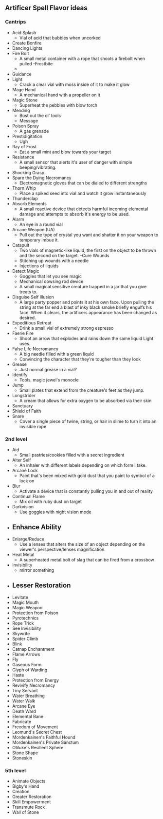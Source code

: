 ## Artificer Spell Flavor ideas


### Cantrips 
- Acid Splash		
	- Vial of acid that bubbles when uncorked
- Create Bonfire		
- Dancing Lights		
- Fire Bolt		
	- A small metal container with a rope that shoots a firebolt when pulled
-Frostbite		
	- 
- Guidance		
- Light		
	- Crack a clear vial with moss inside of it to make it glow 
- Mage Hand		
	- A mechanical hand with a propeller on it
- Magic Stone		
	- Superheat the pebbles with blow torch
- Mending		
	- Bust out the ol' tools
	- Message		
- Poison Spray		
	- A gas grenade
- Prestidigitation		
	- Ugh
- Ray of Frost		
	- Eat a small mint and blow towards your target
- Resistance		
	- A small sensor that alerts it's user of danger with simple beeping/vibrating.
- Shocking Grasp		
- Spare the Dying	Necromancy	
	- Electromagnetic gloves that can be dialed to different strengths
- Thorn Whip		
	- Place a spiked seed into vial and watch it grow instantaneously
- Thunderclap		
- Absorb Elements		
	- A small reactive device that detects harmful incoming elemental damage and attempts to absorb it's energy to be used.
- Alarm		
	- An eye in a round vial
- Arcane Weapon (UA)		
	- Pull out the type of crystal you want and shatter it on your weapon to temporary imbue it.
- Catapult		
	- Two vials of magnetic-like liquid, the first on the object to be thrown and the second on the target.
-Cure Wounds		
	- Stitching up wounds with a needle
	- Injections of liquids
- Detect Magic
	- Goggles that let you see magic
	- Mechanical dowsing rod device
	- A small magical sensitive creature trapped in a jar that you give treats to.
- Disguise Self	Illusion	
	- A large party popper and points it at his own face. Upon pulling the string at the far end a blast of inky black smoke briefly engulfs his face. When it clears, the artificers appearance has been changed as desired.
- Expeditious Retreat		
	- Drink a small vial of extremely strong espresso 
- Faerie Fire		
	- Shoot an arrow that explodes and rains down the same liquid Light uses.
- False Life	Necromancy	
	- A big needle filled with a green liquid
	- Convincing the character that they're tougher than they look
- Grease		
	- Just normal grease in a vial?
- Identify		
	- Tools, magic jewel's monocle 
- Jump		
	- Small plates that extend from the creature's feet as they jump.
- Longstrider		
	- A cream that allows for extra oxygen to be absorbed via their skin
- Sanctuary		
- Shield of Faith		
- Snare
	- Cover a single piece of twine, string, or hair in slime to turn it into an invisible rope
### 2nd level
- Aid
	- Small pastries/cookies filled with a secret ingredient
- Alter Self		
	- An inhaler with different labels depending on which form I take.
- Arcane Lock
	- Paint that's been mixed with gold dust that you paint to symbol of a lock on
- Blur
	- Activate a device that is constantly pulling you in and out of reality
- Continual Flame
	- Mix oil with ruby dust on target	
- Darkvision		
	- Use goggles with night vision mode
- Enhance Ability		
	- 
- Enlarge/Reduce
	- Use a lenses that alters the size of an object depending on the viewer's perspective/lenses magnification.  
- Heat Metal
	- A superheated metal bolt of slag that can be fired from a crossbow
- Invisibility
	- mirror something
- Lesser Restoration	
	- 
- Levitate
- Magic Mouth	
- Magic Weapon		
- Protection from Poison		
- Pyrotechnics		
- Rope Trick		
- See Invisibility		
- Skywrite		
- Spider Climb		
- Blink		
- Catnap	Enchantment	
- Flame Arrows		
- Fly		
- Gaseous Form		
- Glyph of Warding
- Haste		
- Protection from Energy		
- Revivify	Necromancy	
- Tiny Servant		
- Water Breathing		
- Water Walk		
- Arcane Eye		
- Death Ward		
- Elemental Bane		
- Fabricate	
- Freedom of Movement		
- Leomund's Secret Chest		
- Mordenkainen's Faithful Hound		
- Mordenkainen's Private Sanctum		
- Otiluke's Resilient Sphere		
- Stone Shape		
- Stoneskin
### 5th level
- Animate Objects	
- Bigby's Hand	
- Creation	
- Greater Restoration	
- Skill Empowerment	
- Transmute Rock	
- Wall of Stone